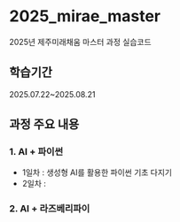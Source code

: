 # 2025_mirae_master
2025년 제주미래채움 마스터 과정 실습코드
## 학습기간
2025.07.22~2025.08.21

## 과정 주요 내용
### 1. AI + 파이썬
- 1일차 : 생성형 AI를 활용한 파이썬 기초 다지기
- 2일차 :
  
### 2. AI + 라즈베리파이
